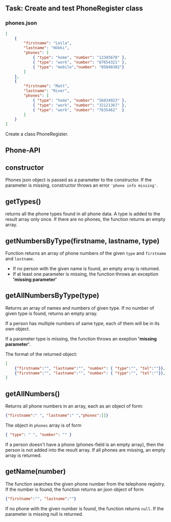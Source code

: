 ## Task: Create and test PhoneRegister class

### phones.json
```json
[
    {
        "firstname": "Leila",
        "lastname": "Hökki",
        "phones": [
            { "type": "home", "number": "12345678" },
            { "type": "work", "number": "87654321" },
            { "type": "mobile","number": "05040302"}
        ]
    },
    {
        "firstname": "Matt",
        "lastname": "River",
        "phones": [
            { "type": "home", "number": "56834923" },
            { "type": "work", "number": "32121367" },
            { "type": "work", "number": "7635462"  } 
        ]
    }
]
```

Create a class PhoneRegister.

## Phone-API

## constructor
Phones json object is passed as a parameter to the constructor. If the parameter is missing, constructor throws an error `'phone info missing'`.

## getTypes()
returns all the phone types found in all phone data. A type is added to the result array only once. If there are no phones, the function returns an empty array.

## getNumbersByType(firstname, lastname, type)

Function returns an array of phone numbers of the given `type` and `firstname` and `lastname`. 
- If no person with the given name is found, an empty array is returned. 
- If at least one parameter is missing, the function throws an exception **'missing parameter'**


<div style="page-break-after:always"></div>


## getAllNumbersByType(type) 
Returns an array of names and numbers of given type. If no number of given type is found, returns an empty array.

If a person has multiple numbers of same type, each of them will be in its own object.

If a parameter type is missing, the function throws an exeption **'missing parameter'**.

The format of the returned object:

```json
[
	{"firstname":"", "lastname":"", "number": { "type":"", "tel":""}}, 
	{"firstname":"", "lastname":"", "number": { "type":"", "tel":""}}, 
]
``` 

## getAllNumbers()
Returns all phone numbers in an array, each as an object of form:

```json
{"firstname":" ", "lastname":" ","phones":[]}
```

The object in `phones` array is of form
```json
{ "type": " ", "number": "" }
```
If a person doesn't have a phone (phones-field is an empty array), then the person is not
added into the result array. If all phones are missing, an empty array is returned.

## getName(number)

The function searches the given phone number from the telephone registry. If the number is found, the function returns an json object of form

```json
{"firstname":"", "lastname":""}
```

If no phone with the given number is found, the function returns `null`. If the parameter is missing null is returned.


